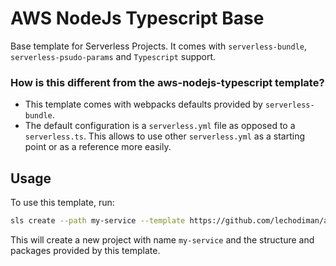 # AWS NodeJs Typescript Base

Base template for Serverless Projects. It comes with `serverless-bundle`, `serverless-psudo-params` and `Typescript` support.

### How is this different from the aws-nodejs-typescript template?

- This template comes with webpacks defaults provided by `serverless-bundle`.
- The default configuration is a `serverless.yml` file as opposed to a `serverless.ts`. This allows to use other `serverless.yml` as a starting point or as a reference more easily.

## Usage

To use this template, run:

```bash
sls create --path my-service --template https://github.com/lechodiman/aws-nodejs-ts-base
```

This will create a new project with name `my-service` and the structure and packages provided by this template.
